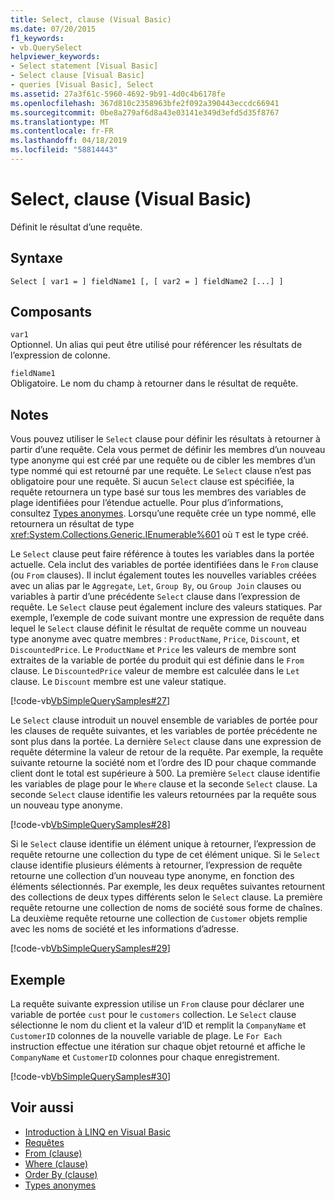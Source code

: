 ```yaml
---
title: Select, clause (Visual Basic)
ms.date: 07/20/2015
f1_keywords:
- vb.QuerySelect
helpviewer_keywords:
- Select statement [Visual Basic]
- Select clause [Visual Basic]
- queries [Visual Basic], Select
ms.assetid: 27a3f61c-5960-4692-9b91-4d0c4b6178fe
ms.openlocfilehash: 367d810c2358963bfe2f092a390443eccdc66941
ms.sourcegitcommit: 0be8a279af6d8a43e03141e349d3efd5d35f8767
ms.translationtype: MT
ms.contentlocale: fr-FR
ms.lasthandoff: 04/18/2019
ms.locfileid: "58814443"
---
```

# <a name="select-clause-visual-basic"></a>Select, clause (Visual Basic)
Définit le résultat d’une requête.  
  
## <a name="syntax"></a>Syntaxe  
  
```  
Select [ var1 = ] fieldName1 [, [ var2 = ] fieldName2 [...] ]  
```  
  
## <a name="parts"></a>Composants  
 `var1`  
 Optionnel. Un alias qui peut être utilisé pour référencer les résultats de l’expression de colonne.  
  
 `fieldName1`  
 Obligatoire. Le nom du champ à retourner dans le résultat de requête.  
  
## <a name="remarks"></a>Notes  
 Vous pouvez utiliser le `Select` clause pour définir les résultats à retourner à partir d’une requête. Cela vous permet de définir les membres d’un nouveau type anonyme qui est créé par une requête ou de cibler les membres d’un type nommé qui est retourné par une requête. Le `Select` clause n’est pas obligatoire pour une requête. Si aucun `Select` clause est spécifiée, la requête retournera un type basé sur tous les membres des variables de plage identifiées pour l’étendue actuelle. Pour plus d’informations, consultez [Types anonymes](../../../visual-basic/programming-guide/language-features/objects-and-classes/anonymous-types.md). Lorsqu’une requête crée un type nommé, elle retournera un résultat de type <xref:System.Collections.Generic.IEnumerable%601> où `T` est le type créé.  
  
 Le `Select` clause peut faire référence à toutes les variables dans la portée actuelle. Cela inclut des variables de portée identifiées dans le `From` clause (ou `From` clauses). Il inclut également toutes les nouvelles variables créées avec un alias par le `Aggregate`, `Let`, `Group By`, ou `Group Join` clauses ou variables à partir d’une précédente `Select` clause dans l’expression de requête. Le `Select` clause peut également inclure des valeurs statiques. Par exemple, l’exemple de code suivant montre une expression de requête dans lequel le `Select` clause définit le résultat de requête comme un nouveau type anonyme avec quatre membres : `ProductName`, `Price`, `Discount`, et `DiscountedPrice`. Le `ProductName` et `Price` les valeurs de membre sont extraites de la variable de portée du produit qui est définie dans le `From` clause. Le `DiscountedPrice` valeur de membre est calculée dans le `Let` clause. Le `Discount` membre est une valeur statique.  
  
 [!code-vb[VbSimpleQuerySamples#27](~/samples/snippets/visualbasic/VS_Snippets_VBCSharp/VbSimpleQuerySamples/VB/QuerySamples1.vb#27)]  
  
 Le `Select` clause introduit un nouvel ensemble de variables de portée pour les clauses de requête suivantes, et les variables de portée précédente ne sont plus dans la portée. La dernière `Select` clause dans une expression de requête détermine la valeur de retour de la requête. Par exemple, la requête suivante retourne la société nom et l’ordre des ID pour chaque commande client dont le total est supérieure à 500. La première `Select` clause identifie les variables de plage pour le `Where` clause et la seconde `Select` clause. La seconde `Select` clause identifie les valeurs retournées par la requête sous un nouveau type anonyme.  
  
 [!code-vb[VbSimpleQuerySamples#28](~/samples/snippets/visualbasic/VS_Snippets_VBCSharp/VbSimpleQuerySamples/VB/QuerySamples1.vb#28)]  
  
 Si le `Select` clause identifie un élément unique à retourner, l’expression de requête retourne une collection du type de cet élément unique. Si le `Select` clause identifie plusieurs éléments à retourner, l’expression de requête retourne une collection d’un nouveau type anonyme, en fonction des éléments sélectionnés. Par exemple, les deux requêtes suivantes retournent des collections de deux types différents selon le `Select` clause. La première requête retourne une collection de noms de société sous forme de chaînes. La deuxième requête retourne une collection de `Customer` objets remplie avec les noms de société et les informations d’adresse.  
  
 [!code-vb[VbSimpleQuerySamples#29](~/samples/snippets/visualbasic/VS_Snippets_VBCSharp/VbSimpleQuerySamples/VB/QuerySamples1.vb#29)]  
  
## <a name="example"></a>Exemple  
 La requête suivante expression utilise un `From` clause pour déclarer une variable de portée `cust` pour le `customers` collection. Le `Select` clause sélectionne le nom du client et la valeur d’ID et remplit la `CompanyName` et `CustomerID` colonnes de la nouvelle variable de plage. Le `For Each` instruction effectue une itération sur chaque objet retourné et affiche le `CompanyName` et `CustomerID` colonnes pour chaque enregistrement.  
  
 [!code-vb[VbSimpleQuerySamples#30](~/samples/snippets/visualbasic/VS_Snippets_VBCSharp/VbSimpleQuerySamples/VB/QuerySamples1.vb#30)]  
  
## <a name="see-also"></a>Voir aussi

- [Introduction à LINQ en Visual Basic](../../../visual-basic/programming-guide/language-features/linq/introduction-to-linq.md)
- [Requêtes](../../../visual-basic/language-reference/queries/index.md)
- [From (clause)](../../../visual-basic/language-reference/queries/from-clause.md)
- [Where (clause)](../../../visual-basic/language-reference/queries/where-clause.md)
- [Order By (clause)](../../../visual-basic/language-reference/queries/order-by-clause.md)
- [Types anonymes](../../../visual-basic/programming-guide/language-features/objects-and-classes/anonymous-types.md)
